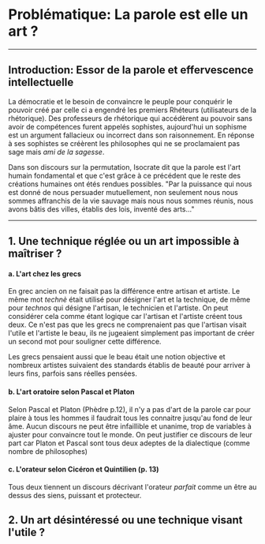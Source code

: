 # Problématique: La parole est elle un art ?

--------

## Introduction: Essor de la parole et effervescence intellectuelle

La démocratie et le besoin de convaincre le peuple pour conquérir le pouvoir créé par celle ci a engendré les premiers Rhéteurs (utilisateurs de la rhétorique). Des professeurs de rhétorique qui accédèrent au pouvoir sans avoir de compétences furent appelés sophistes, aujourd'hui un sophisme est un argument fallacieux ou incorrect dans son raisonnement. En réponse à ses sophistes se créèrent les philosophes qui ne se proclamaient pas sage mais *ami de la sagesse*. 

Dans son discours sur la permutation, Isocrate dit que la parole est l'art humain fondamental et que c'est grâce à ce précédent que le reste des créations humaines ont étés rendues possibles. "Par la puissance qui nous est donné de nous persuader mutuellement, non seulement nous nous sommes affranchis de la vie sauvage mais nous nous sommes réunis, nous avons bâtis des villes, établis des lois, inventé des arts..."

------

## 1. Une technique réglée ou un art impossible à maîtriser ?

#### a. L'art chez les grecs

En grec ancien on ne faisait pas la différence entre artisan et artiste. Le même mot *technè* était utilisé pour désigner l'art et la technique, de même pour *technos* qui désigne l'artisan, le technicien et l'artiste. On peut considérer cela comme étant logique car l'artisan et l'artiste créent tous deux. Ce n'est pas que les grecs ne comprenaient pas que l'artisan visait l'utile et l'artiste le beau, ils ne jugeaient simplement pas important de créer un second mot pour souligner cette différence.

Les grecs pensaient aussi que le beau était une notion objective et nombreux artistes suivaient des standards établis de beauté pour arriver à leurs fins, parfois sans réelles pensées. 

#### b. L'art oratoire selon Pascal et Platon

Selon Pascal et Platon (Phèdre p.12), il n'y a pas d'art de la parole car pour plaire à tous les hommes il faudrait tous les connaitre jusqu'au fond de leur âme. Aucun discours ne peut être infaillible et unanime, trop de variables à ajuster pour convaincre tout le monde. On peut justifier ce discours de leur part car Platon et Pascal sont tous deux adeptes de la dialectique (comme nombre de philosophes) 

#### c. L'orateur selon Cicéron et Quintilien (p. 13)

Tous deux tiennent un discours décrivant l'orateur *parfait* comme un être au dessus des siens, puissant et protecteur. 

## 2. Un art désintéressé ou une technique visant l'utile ?
